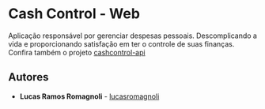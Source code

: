 # Cash Control - Web
Aplicação responsável por gerenciar despesas pessoais. Descomplicando a vida e proporcionando satisfação em ter o controle de suas finanças. Confira também o projeto [cashcontrol-api](https://github.com/lucasromagnoli/cashcontrol-api)

## Autores

* **Lucas Ramos Romagnoli** - [lucasromagnoli](https://github.com/lucasromagnoli)
